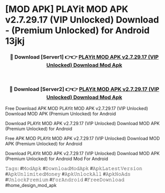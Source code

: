 # [MOD APK] PLAYit MOD APK v2.7.29.17 (VIP Unlocked) Download - (Premium Unlocked) for Android 13jkj



<div align="center">
<h3>🔴 Download [Server1] 👉👉 <a href="https://momento.my/?title=PLAYit_MOD_APK_v2.7.29.17_(VIP_Unlocked)_Download">PLAYit MOD APK v2.7.29.17 (VIP Unlocked) Download Mod Apk</a></h3><br>

<h3>🔴 Download [Server2] 👉👉 <a href="https://momento.my/?title=PLAYit_MOD_APK_v2.7.29.17_(VIP_Unlocked)_Download">PLAYit MOD APK v2.7.29.17 (VIP Unlocked) Download Mod Apk</a></h3>
</div>



Free Download APK MOD PLAYit MOD APK v2.7.29.17 (VIP Unlocked) Download MOD APK (Premium Unlocked) for Android

Download PLAYit MOD APK v2.7.29.17 (VIP Unlocked) Download MOD APK (Premium Unlocked) for Android

Free APK MOD PLAYit MOD APK v2.7.29.17 (VIP Unlocked) Download MOD APK (Premium Unlocked) for Android

Download PLAYit MOD APK v2.7.29.17 (VIP Unlocked) Download MOD APK (Premium Unlocked) for Android Mod For Android

𝚃𝚊𝚐𝚜: #𝙼𝚘𝚍𝙰𝚙𝚔 #𝙳𝚘𝚠𝚗𝚕𝚘𝚊𝚍𝙼𝚘𝚍𝙰𝚙𝚔 #𝙰𝚙𝚔𝙻𝚊𝚝𝚎𝚜𝚝𝚅𝚎𝚛𝚜𝚒𝚘𝚗 #𝙰𝚙𝚔𝚄𝚗𝚕𝚒𝚖𝚒𝚝𝚎𝚍𝙼𝚘𝚗𝚎𝚢 #𝙰𝚙𝚔𝚄𝚗𝚕𝚘𝚌𝚔𝙰𝚕𝚕 #𝙰𝚙𝚔𝙽𝚘𝙰𝚍𝚜 #𝚄𝚗𝚕𝚘𝚌𝚔𝙿𝚛𝚎𝚖𝚒𝚞𝚖 #𝙵𝚘𝚛𝙰𝚗𝚍𝚛𝚘𝚒𝚍 #𝙵𝚛𝚎𝚎𝙳𝚘𝚠𝚗𝚕𝚘𝚊𝚍 #home_design_mod_apk

